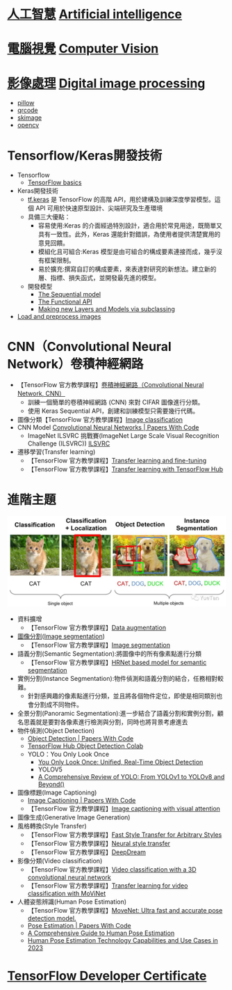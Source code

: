 # [人工智慧](https://zh.wikipedia.org/zh-tw/%E4%BA%BA%E5%B7%A5%E6%99%BA%E8%83%BD)  [Artificial intelligence](https://en.wikipedia.org/wiki/Artificial_intelligence)
# [電腦視覺](https://zh.wikipedia.org/zh-tw/%E8%AE%A1%E7%AE%97%E6%9C%BA%E8%A7%86%E8%A7%89)  [Computer Vision](https://en.wikipedia.org/wiki/Computer_vision)
# [影像處理](https://zh.wikipedia.org/zh-tw/%E5%9B%BE%E5%83%8F%E5%A4%84%E7%90%86)  [Digital image processing](https://en.wikipedia.org/wiki/Digital_image_processing)
- [pillow](./Pillow.md)
- [qrcode](./qrcode.md)
- [skimage](./skimage.md)
- [opencv](./opencv.md)

# Tensorflow/Keras開發技術
- Tensorflow
  - [TensorFlow basics](https://www.tensorflow.org/guide/basics) 
- Keras開發技術
  - [tf.keras](https://www.tensorflow.org/guide/keras?hl=zh-tw) 是 TensorFlow 的高階 API，用於建構及訓練深度學習模型。這個 API 可用於快速原型設計、尖端研究及生產環境
  - 具備三大優點：
    - 容易使用:Keras 的介面經過特別設計，適合用於常見用途，既簡單又具有一致性。此外，Keras 還能針對錯誤，為使用者提供清楚實用的意見回饋。
    - 模組化且可組合:Keras 模型是由可組合的構成要素連接而成，幾乎沒有框架限制。
    - 易於擴充:撰寫自訂的構成要素，來表達對研究的新想法。建立新的層、指標、損失函式，並開發最先進的模型。
  - 開發模型
    - [The Sequential model](https://www.tensorflow.org/guide/keras/sequential_model)
    - [The Functional API](https://www.tensorflow.org/guide/keras/sequential_model)
    - [Making new Layers and Models via subclassing](https://www.tensorflow.org/guide/keras/custom_layers_and_models)
- [Load and preprocess images](https://www.tensorflow.org/tutorials/load_data/images)

# CNN（Convolutional Neural Network）卷積神經網路
- 【TensorFlow 官方教學課程】[卷積神經網路（Convolutional Neural Network, CNN）](https://www.tensorflow.org/tutorials/images/cnn)
  - 訓練一個簡單的卷積神經網路 (CNN) 來對 CIFAR 圖像進行分類。
  - 使用 Keras Sequential API，創建和訓練模型只需要幾行代碼。 
- 圖像分類【TensorFlow 官方教學課程】[Image classification](https://www.tensorflow.org/tutorials/images/classification)
- CNN Model [Convolutional Neural Networks | Papers With Code](https://paperswithcode.com/methods/category/convolutional-neural-networks)
  -  ImageNet ILSVRC 挑戰賽(ImageNet Large Scale Visual Recognition Challenge (ILSVRC)) [ILSVRC](https://www.image-net.org/challenges/LSVRC/)
- 遷移學習(Transfer learning)
  - 【TensorFlow 官方教學課程】[Transfer learning and fine-tuning](https://www.tensorflow.org/tutorials/images/transfer_learning) 
  - 【TensorFlow 官方教學課程】[Transfer learning with TensorFlow Hub](https://www.tensorflow.org/tutorials/images/transfer_learning_with_hub)

# 進階主題
![OD.jpg](./OD.jpg)
- 資料擴增
  - 【TensorFlow 官方教學課程】[Data augmentation](https://www.tensorflow.org/tutorials/images/data_augmentation) 
- [圖像分割](https://zh.wikipedia.org/zh-tw/%E5%9B%BE%E5%83%8F%E5%88%86%E5%89%B2)([Image segmentation](https://en.wikipedia.org/wiki/Image_segmentation))
  - 【TensorFlow 官方教學課程】[Image segmentation](https://www.tensorflow.org/tutorials/images/segmentation)
- 語義分割(Semantic Segmentation):將圖像中的所有像素點進行分類
  - 【TensorFlow 官方教學課程】[HRNet based model for semantic segmentation](https://www.tensorflow.org/hub/tutorials/hrnet_semantic_segmentation) 
- 實例分割(Instance Segmentation):物件偵測和語義分割的結合，任務相對較難。
  - 針對感興趣的像素點進行分類，並且將各個物件定位，即使是相同類別也會分割成不同物件。 
- 全景分割(Panoramic Segmentation):進一步結合了語義分割和實例分割，顧名思義就是要對各像素進行檢測與分割，同時也將背景考慮進去
- 物件偵測(Object Detection)
  - [Object Detection | Papers With Code](https://paperswithcode.com/task/object-detection) 
  - [TensorFlow Hub Object Detection Colab](https://www.tensorflow.org/hub/tutorials/tf2_object_detection)
  - YOLO：You Only Look Once 
    - [You Only Look Once: Unified, Real-Time Object Detection](https://arxiv.org/abs/1506.02640)
    - YOLOV5
    - [A Comprehensive Review of YOLO: From YOLOv1 to YOLOv8 and Beyond()](https://arxiv.org/abs/2304.00501)
- 圖像標題(Image Captioning)
  - [Image Captioning | Papers With Code](https://paperswithcode.com/task/image-captioning) 
  - 【TensorFlow 官方教學課程】[Image captioning with visual attention](https://www.tensorflow.org/tutorials/text/image_captioning)
- 圖像生成(Generative Image Generation)
- 風格轉換(Style Transfer)
  - 【TensorFlow 官方教學課程】[Fast Style Transfer for Arbitrary Styles](https://www.tensorflow.org/hub/tutorials/tf2_arbitrary_image_stylization) 
  - 【TensorFlow 官方教學課程】[Neural style transfer](https://www.tensorflow.org/tutorials/generative/style_transfer)
  - 【TensorFlow 官方教學課程】[DeepDream](https://www.tensorflow.org/tutorials/generative/deepdream)
- 影像分類(Video classification)
  - 【TensorFlow 官方教學課程】[Video classification with a 3D convolutional neural network](https://www.tensorflow.org/tutorials/video/video_classification)
  - 【TensorFlow 官方教學課程】[Transfer learning for video classification with MoViNet](https://www.tensorflow.org/tutorials/video/transfer_learning_with_movinet)
- 人體姿態辨識(Human Pose Estimation) 
  - 【TensorFlow 官方教學課程】[MoveNet: Ultra fast and accurate pose detection model.](https://www.tensorflow.org/hub/tutorials/movenet)
  - [Pose Estimation | Papers With Code](https://paperswithcode.com/task/pose-estimation)
  - [A Comprehensive Guide to Human Pose Estimation](https://www.v7labs.com/blog/human-pose-estimation-guide)
  - [Human Pose Estimation Technology Capabilities and Use Cases in 2023](https://mobidev.biz/blog/human-pose-estimation-technology-guide) 

# [TensorFlow Developer Certificate](https://www.tensorflow.org/certificate?hl=zh-tw)
